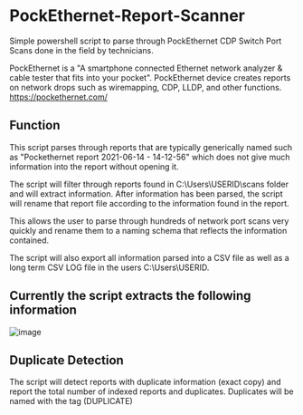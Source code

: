 # PockEthernet-Report-Scanner
Simple powershell script to parse through PockEthernet CDP Switch Port Scans done in the field by technicians.  


PockEthernet is a "A smartphone connected Ethernet network analyzer & cable tester that fits into your pocket".  PockEthernet device creates reports on network drops such as wiremapping, CDP, LLDP, and other functions. https://pockethernet.com/

## Function
This script parses through reports that are typically generically named such as "Pockethernet report 2021-06-14 - 14-12-56" which does not give much information into the report without opening it.

The script will filter through reports found in C:\Users\USERID\scans folder and will extract information.  After information has been parsed, the script will rename that report file according to the information found in the report.

This allows the user to parse through hundreds of network port scans very quickly and rename them to a naming schema that reflects the information contained.

The script will also export all information parsed into a CSV file as well as a long term CSV LOG file in the users C:\Users\USERID.

## Currently the script extracts the following information
![image](https://user-images.githubusercontent.com/40606082/132001702-2d102ebf-fb79-4bd3-bc97-682a9e4f7f24.png)


## Duplicate Detection

The script will detect reports with duplicate information (exact copy) and report the total number of indexed reports and duplicates.  Duplicates will be named with the tag (DUPLICATE)







